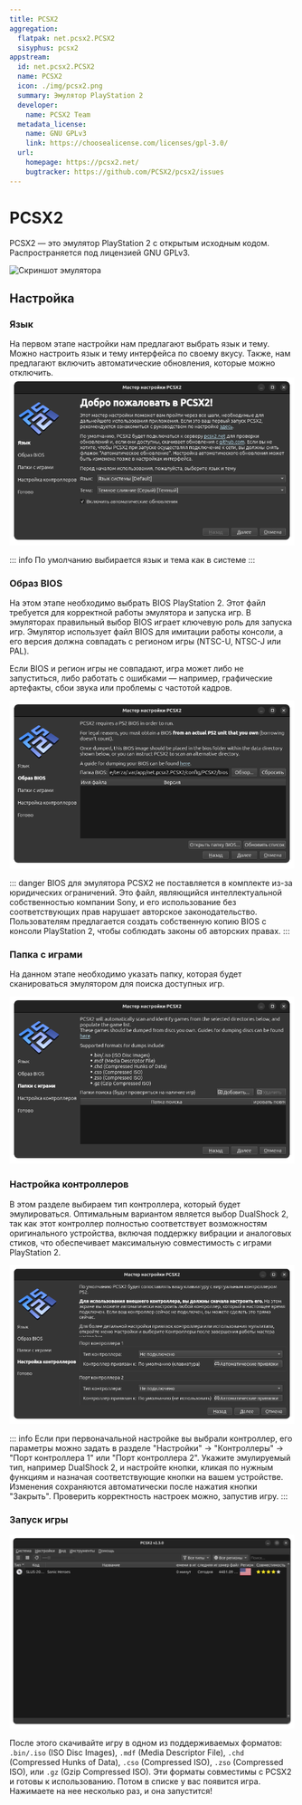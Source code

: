 ```yaml
---
title: PCSX2
aggregation:
  flatpak: net.pcsx2.PCSX2
  sisyphus: pcsx2
appstream:
  id: net.pcsx2.PCSX2
  name: PCSX2
  icon: ./img/pcsx2.png
  summary: Эмулятор PlayStation 2
  developer:
    name: PCSX2 Team
  metadata_license:
    name: GNU GPLv3
    link: https://choosealicense.com/licenses/gpl-3.0/
  url:
    homepage: https://pcsx2.net/
    bugtracker: https://github.com/PCSX2/pcsx2/issues
---
```

# PCSX2

PCSX2 — это эмулятор PlayStation 2 с открытым исходным кодом. Распространяется под лицензией GNU GPLv3.

![Скриншот эмулятора](https://flathub.org/_next/image?url=https%3A%2F%2Fdl.flathub.org%2Fmedia%2Fnet%2Fpcsx2%2FPCSX2%2F6d5e6671646868c8cbcc24b5c7121918%2Fscreenshots%2Fimage-1_orig.webp&w=1200&q=75)

<!--@include: @apps/.parts/install/content-flatpak.md-->

<!--@include: @apps/.parts/install/content-repo.md-->

## Настройка

### Язык

На первом этапе настройки нам предлагают выбрать язык и тему. Можно настроить язык и тему интерфейса по своему вкусу. Также, нам предлагают включить автоматические обновления, которые можно отключить.
![Первый этап настройки](./img/image.png)

::: info
По умолчанию выбирается язык и тема как в системе
:::

### Образ BIOS

На этом этапе необходимо выбрать BIOS PlayStation 2. Этот файл требуется для корректной работы эмулятора и запуска игр. В эмуляторах правильный выбор BIOS играет ключевую роль для запуска игр. Эмулятор использует файл BIOS для имитации работы консоли, а его версия должна совпадать с регионом игры (NTSC-U, NTSC-J или PAL).

Если BIOS и регион игры не совпадают, игра может либо не запуститься, либо работать с ошибками — например, графические артефакты, сбои звука или проблемы с частотой кадров.

![Второй этап настройки](./img/image2.png)

::: danger
BIOS для эмулятора PCSX2 не поставляется в комплекте из-за юридических ограничений. Это файл, являющийся интеллектуальной собственностью компании Sony, и его использование без соответствующих прав нарушает авторское законодательство. Пользователям предлагается создать собственную копию BIOS с консоли PlayStation 2, чтобы соблюдать законы об авторских правах.
:::

### Папка с играми

На данном этапе необходимо указать папку, которая будет сканироваться эмулятором для поиска доступных игр.

![Третий этап настройки](./img/image3.png)

### Настройка контроллеров

В этом разделе  выбираем тип контроллера, который будет эмулироваться. Оптимальным вариантом является выбор DualShock 2, так как этот контроллер полностью соответствует возможностям оригинального устройства, включая поддержку вибрации и аналоговых стиков, что обеспечивает максимальную совместимость с играми PlayStation 2.


![Четвёртый этап настройки](./img/image4.png)

::: info
Если при первоначальной настройке вы выбрали контроллер, его параметры можно задать в разделе "Настройки" → "Контроллеры" → "Порт контроллера 1" или "Порт контроллера 2". Укажите эмулируемый тип, например DualShock 2, и настройте кнопки, кликая по нужным функциям и назначая соответствующие кнопки на вашем устройстве. Изменения сохраняются автоматически после нажатия кнопки "Закрыть". Проверить корректность настроек можно, запустив игру.
:::

### Запуск игры

![Список игр](./img/image5.png)

После этого скачивайте игру в одном из поддерживаемых форматов: `.bin/.iso` (ISO Disc Images), `.mdf` (Media Descriptor File), `.chd` (Compressed Hunks of Data), `.cso` (Compressed ISO), `.zso` (Compressed ISO), или `.gz` (Gzip Compressed ISO). Эти форматы совместимы с PCSX2 и готовы к использованию. Потом в списке у вас появится игра. Нажимаете на нее несколько раз, и она запустится!


